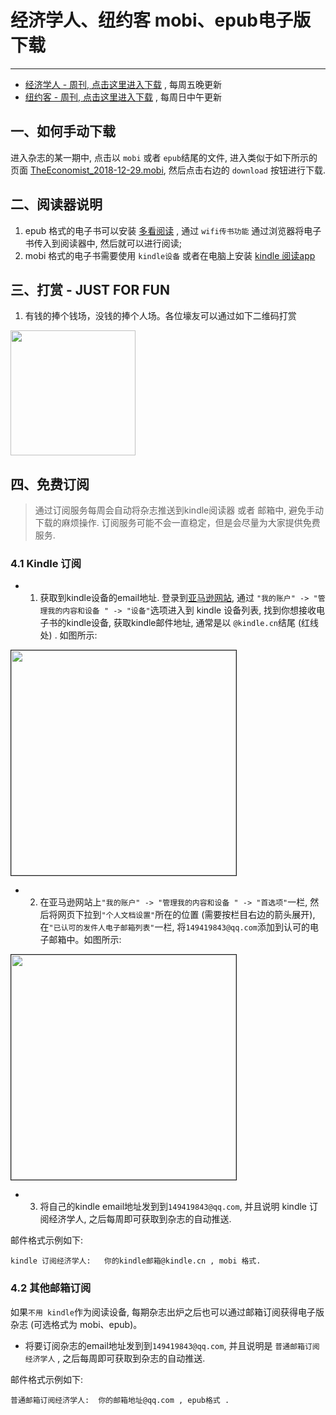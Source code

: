 # 经济学人、纽约客 mobi、epub电子版下载
----

* [经济学人 - 周刊, 点击这里进入下载](01_economist/) , 每周五晚更新
* [纽约客 - 周刊, 点击这里进入下载](02_new_yorker/) , 每周日中午更新

## 一、如何手动下载

进入杂志的某一期中, 点击以 `mobi` 或者 `epub`结尾的文件, 进入类似于如下所示的页面 [TheEconomist_2018-12-29.mobi](https://github.com/hehonghui/the-economist-ebooks/blob/master/01_economist/te_2018-12-29/TheEconomist_2018-12-29.mobi), 然后点击右边的 `download` 按钮进行下载.


## 二、阅读器说明

1. epub 格式的电子书可以安装 [多看阅读](https://www.duokan.com/product) ,  通过 `wifi传书功能` 通过浏览器将电子书传入到阅读器中, 然后就可以进行阅读;
2. mobi 格式的电子书需要使用 `kindle设备` 或者在电脑上安装 [kindle 阅读app](https://www.amazon.cn/kindle-dbs/fd/kcp/ref=sv_kinc_0)

## 三、打赏 - JUST FOR FUN

1. 有钱的捧个钱场，没钱的捧个人场。各位壕友可以通过如下二维码打赏      
<img src="https://img-blog.csdnimg.cn/20200412132734488.JPG?x-oss-process=image/watermark,type_ZmFuZ3poZW5naGVpdGk,shadow_10,text_aHR0cHM6Ly9ibG9nLmNzZG4ubmV0L2Jib3lmZWl5dQ==,size_16,color_FFFFFF,t_70" width="200"/>


## 四、免费订阅

> 通过订阅服务每周会自动将杂志推送到kindle阅读器 或者 邮箱中, 避免手动下载的麻烦操作. 
> 订阅服务可能不会一直稳定，但是会尽量为大家提供免费服务.


### 4.1 Kindle 订阅
* 1. 获取到kindle设备的email地址. 登录到[亚马逊网站](https://www.amazon.cn/hz/mycd/myx#/home/devices/), 通过 `"我的账户" -> "管理我的内容和设备
" -> "设备"`选项进入到 kindle 设备列表, 找到你想接收电子书的kindle设备, 获取kindle邮件地址, 通常是以 `@kindle.cn`结尾 (红线处) . 如图所示:
<img src="https://img-blog.csdnimg.cn/20200412132639143.png?x-oss-process=image/watermark,type_ZmFuZ3poZW5naGVpdGk,shadow_10,text_aHR0cHM6Ly9ibG9nLmNzZG4ubmV0L2Jib3lmZWl5dQ==,size_16,color_FFFFFF,t_70" width="360" border="1px"/>      

* 2. 在亚马逊网站上`"我的账户" -> "管理我的内容和设备
" -> "首选项"`一栏, 然后将网页下拉到`"个人文档设置"`所在的位置 (需要按栏目右边的箭头展开), 在`"已认可的发件人电子邮箱列表"`一栏, 将`149419843@qq.com`添加到认可的电子邮箱中。如图所示:     
<img src="https://img-blog.csdnimg.cn/20200412132756869.png?x-oss-process=image/watermark,type_ZmFuZ3poZW5naGVpdGk,shadow_10,text_aHR0cHM6Ly9ibG9nLmNzZG4ubmV0L2Jib3lmZWl5dQ==,size_16,color_FFFFFF,t_70" width="360" border="1px"/>    

* 3. 将自己的kindle email地址发到到`149419843@qq.com`, 并且说明 kindle 订阅经济学人, 之后每周即可获取到杂志的自动推送.

邮件格式示例如下: 

```
kindle 订阅经济学人:   你的kindle邮箱@kindle.cn , mobi 格式. 
```

### 4.2 其他邮箱订阅

如果`不用 kindle`作为阅读设备, 每期杂志出炉之后也可以通过邮箱订阅获得电子版杂志 (可选格式为 mobi、epub)。

* 将要订阅杂志的email地址发到到`149419843@qq.com`, 并且说明是 `普通邮箱订阅经济学人` , 之后每周即可获取到杂志的自动推送.

邮件格式示例如下: 

```
普通邮箱订阅经济学人:  你的邮箱地址@qq.com , epub格式 . 
```

